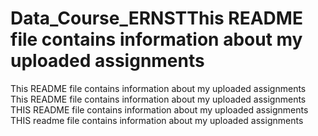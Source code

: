 # Data_Course_ERNSTThis README file contains information about my uploaded assignments
This README file contains information about my uploaded assignments
 This README file contains information about my uploaded assignments
THIS README file contains information about my uploaded assignments
THIS readme file contains information about my uploaded assignments
